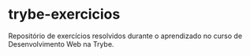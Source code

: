 # trybe-exercicios
Repositório de exercícios resolvidos durante o aprendizado no curso de Desenvolvimento Web na Trybe.
